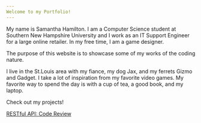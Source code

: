 ```yaml
---
Welcome to my Portfolio!
---
```


My name is Samantha Hamilton. I am a Computer Science student at Southern New Hampshire University and I work as an IT Support Engineer for a large online retailer. In my free time, I am a game designer. 

The purpose of this website is to showcase some of my works of the coding nature.

I live in the St.Louis area with my fiance, my dog Jax, and my ferrets Gizmo and Gadget. I take a lot of inspiration from my favorite video games. My favorite way to spend the day is with a cup of tea, a good book, and my laptop.

Check out my projects!

[RESTful API: Code Review](./code-review.html)

